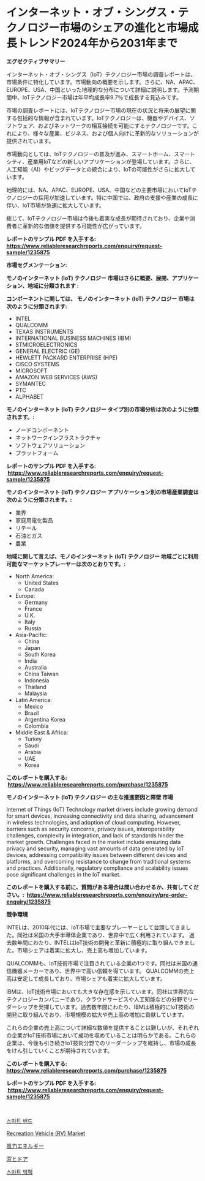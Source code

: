 <p><h1>インターネット・オブ・シングス・テクノロジー市場のシェアの進化と市場成長トレンド2024年から2031年まで</h1></p><p><strong>エグゼクティブサマリー</strong></p>
<p><p>インターネット・オブ・シングス（IoT）テクノロジー市場の調査レポートは、市場条件に特化しています。市場動向の概要を示します。さらに、NA、APAC、EUROPE、USA、中国といった地理的な分布について詳細に説明します。予測期間中、IoTテクノロジー市場は年平均成長率9.7％で成長する見込みです。</p><p>市場の調査レポートには、IoTテクノロジー市場の現在の状況と将来の展望に関する包括的な情報が含まれています。IoTテクノロジーは、機器やデバイス、ソフトウェア、およびネットワークの相互接続を可能にするテクノロジーです。これにより、様々な産業、ビジネス、および個人向けに革新的なソリューションが提供されています。</p><p>市場動向としては、IoTテクノロジーの普及が進み、スマートホーム、スマートシティ、産業用IoTなどの新しいアプリケーションが登場しています。さらに、人工知能（AI）やビッグデータとの統合により、IoTの可能性がさらに拡大しています。</p><p>地理的には、NA、APAC、EUROPE、USA、中国などの主要市場においてIoTテクノロジーの採用が加速しています。特に中国では、政府の支援や産業の成長に伴い、IoT市場が急速に拡大しています。</p><p>総じて、IoTテクノロジー市場は今後も着実な成長が期待されており、企業や消費者に革新的な価値を提供する可能性が広がっています。</p></p>
<p><strong>レポートのサンプル PDF を入手する: <a href="https://www.reliableresearchreports.com/enquiry/request-sample/1235875">https://www.reliableresearchreports.com/enquiry/request-sample/1235875</a></strong></p>
<p><strong>市場セグメンテーション:</strong></p>
<p><strong> モノのインターネット (IoT) テクノロジー 市場はさらに概要、展開、アプリケーション、地域に分類されます :</strong></p>
<p><strong>コンポーネントに関しては、 モノのインターネット (IoT) テクノロジー 市場は次のように分類されます: &nbsp;</strong></p>
<p><ul><li>INTEL</li><li>QUALCOMM</li><li>TEXAS INSTRUMENTS</li><li>INTERNATIONAL BUSINESS MACHINES (IBM)</li><li>STMICROELECTRONICS</li><li>GENERAL ELECTRIC (GE)</li><li>HEWLETT PACKARD ENTERPRISE (HPE)</li><li>CISCO SYSTEMS</li><li>MICROSOFT</li><li>AMAZON WEB SERVICES (AWS)</li><li>SYMANTEC</li><li>PTC</li><li>ALPHABET</li></ul></p>
<p><strong> モノのインターネット (IoT) テクノロジー タイプ別の市場分析は次のように分類されます。:</strong></p>
<p><ul><li>ノードコンポーネント</li><li>ネットワークインフラストラクチャ</li><li>ソフトウェアソリューション</li><li>プラットフォーム</li></ul></p>
<p><strong>レポートのサンプル PDF を入手する: &nbsp;<a href="https://www.reliableresearchreports.com/enquiry/request-sample/1235875">https://www.reliableresearchreports.com/enquiry/request-sample/1235875</a></strong></p>
<p><strong> モノのインターネット (IoT) テクノロジー アプリケーション別の市場産業調査は次のように分類されます。:</strong></p>
<p><ul><li>業界</li><li>家庭用電化製品</li><li>リテール</li><li>石油とガス</li><li>農業</li></ul></p>
<p><strong>地域に関して言えば、モノのインターネット (IoT) テクノロジー 地域ごとに利用可能なマーケットプレーヤーは次のとおりです。:</strong></p>
<p><ul>
    <li>
        North America:
        <ul>
            <li>United States</li>
            <li>Canada</li>
        </ul>
    </li>
    <li>
        Europe:
        <ul>
            <li>Germany</li>
            <li>France</li>
            <li>U.K.</li>
            <li>Italy</li>
            <li>Russia</li>
        </ul>
    </li>
    <li>
        Asia-Pacific:
        <ul>
            <li>China</li>
            <li>Japan</li>
            <li>South Korea</li>
            <li>India</li>
            <li>Australia</li>
            <li>China Taiwan</li>
            <li>Indonesia</li>
            <li>Thailand</li>
            <li>Malaysia</li>
        </ul>
    </li>
    <li>
        Latin America:
        <ul>
            <li>Mexico</li>
            <li>Brazil</li>
            <li>Argentina Korea</li>
            <li>Colombia</li>
        </ul>
    </li>
    <li>
        Middle East & Africa:
        <ul>
            <li>Turkey</li>
            <li>Saudi</li>
            <li>Arabia</li>
            <li>UAE</li>
            <li>Korea</li>
        </ul>
    </li>
    </ul></p>
<p><strong>このレポートを購入する: &nbsp;<a href="https://www.reliableresearchreports.com/purchase/1235875">https://www.reliableresearchreports.com/purchase/1235875</a></strong></p>
<p><strong>モノのインターネット (IoT) テクノロジー の主な推進要因と障壁 市場</strong></p>
<p><p>Internet of Things (IoT) Technology market drivers include growing demand for smart devices, increasing connectivity and data sharing, advancement in wireless technologies, and adoption of cloud computing. However, barriers such as security concerns, privacy issues, interoperability challenges, complexity in integration, and lack of standards hinder the market growth. Challenges faced in the market include ensuring data privacy and security, managing vast amounts of data generated by IoT devices, addressing compatibility issues between different devices and platforms, and overcoming resistance to change from traditional systems and practices. Additionally, regulatory compliance and scalability issues pose significant challenges in the IoT market.</p></p>
<p><strong>このレポートを購入する前に、質問がある場合は問い合わせるか、共有してください。:&nbsp; <a href="https://www.reliableresearchreports.com/enquiry/pre-order-enquiry/1235875">https://www.reliableresearchreports.com/enquiry/pre-order-enquiry/1235875</a></strong></p>
<p><strong>競争環境</strong></p>
<p><p>INTELは、2010年代には、IoT市場で主要なプレーヤーとして台頭してきました。同社は米国の大手半導体企業であり、世界中で広く利用されています。 過去数年間にわたり、INTELはIoT技術の開発と革新に積極的に取り組んできました。市場シェアは着実に拡大し、売上高も増加しています。</p><p>QUALCOMMも、IoT技術市場で注目されている企業の1つです。同社は米国の通信機器メーカーであり、世界中で高い信頼を得ています。 QUALCOMMの売上高は安定して成長しており、市場シェアも着実に拡大しています。</p><p>IBMは、IoT技術市場においても大きな存在感を示しています。同社は世界的なテクノロジーカンパニーであり、クラウドサービスや人工知能などの分野でリーダーシップを発揮しています。過去数年間にわたり、IBMは積極的にIoT技術の開発に取り組んでおり、市場規模の拡大や売上高の増加に貢献しています。</p><p>これらの企業の売上高について詳細な数値を提供することは難しいが、それぞれの企業がIoT技術市場において成功を収めていることは明らかである。これらの企業は、今後も引き続きIoT技術分野でのリーダーシップを維持し、市場の成長をけん引していくことが期待されています。</p></p>
<p><strong>このレポートを購入する: &nbsp; <a href="https://www.reliableresearchreports.com/purchase/1235875">https://www.reliableresearchreports.com/purchase/1235875</a></strong></p>
<p><strong>レポートのサンプル PDF を入手する: &nbsp;<a href="https://www.reliableresearchreports.com/enquiry/request-sample/1235875">https://www.reliableresearchreports.com/enquiry/request-sample/1235875</a></strong><strong></strong></p>
<p>&nbsp;</p>
<p><p><a href="https://github.com/vsoq0zknh59/Market-Research-Report-List-1/blob/main/1904332186441.md">스마트 밴드</a></p><p><a href="https://view.publitas.com/reportprime-1/recreation-vehicle-rv-market-size-focuses-on-market-dynamics-in-depth-analysis-and-future-projections-of-its-market-forecasted-for-period-from-2024-to-2031/">Recreation Vehicle (RV) Market</a></p><p><a href="https://github.com/lababdou/Market-Research-Report-List-2/blob/main/9774712186475.md">風力エネルギー</a></p><p><a href="https://github.com/bevdtkn4419963/Market-Research-Report-List-1/blob/main/5301950186476.md">窓とドア</a></p><p><a href="https://github.com/jntpkh496620/Market-Research-Report-List-1/blob/main/8953200186440.md">스마트 백팩</a></p></p>